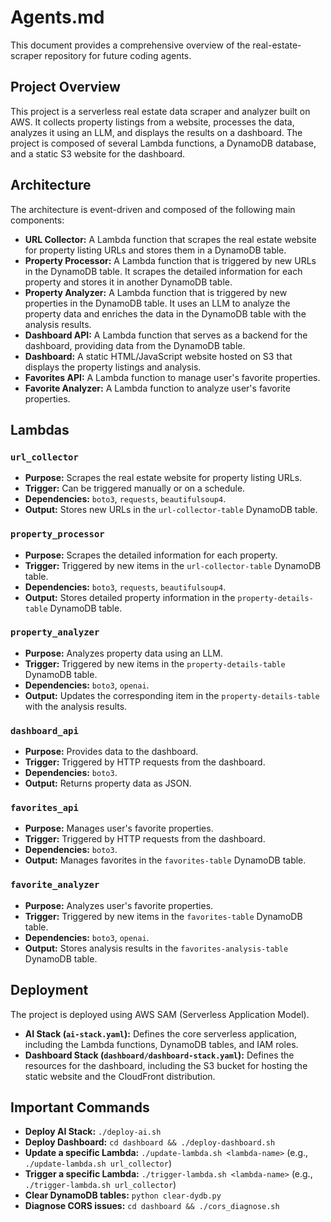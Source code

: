 
# Agents.md

This document provides a comprehensive overview of the real-estate-scraper repository for future coding agents.

## Project Overview

This project is a serverless real estate data scraper and analyzer built on AWS. It collects property listings from a website, processes the data, analyzes it using an LLM, and displays the results on a dashboard. The project is composed of several Lambda functions, a DynamoDB database, and a static S3 website for the dashboard.

## Architecture

The architecture is event-driven and composed of the following main components:

*   **URL Collector:** A Lambda function that scrapes the real estate website for property listing URLs and stores them in a DynamoDB table.
*   **Property Processor:** A Lambda function that is triggered by new URLs in the DynamoDB table. It scrapes the detailed information for each property and stores it in another DynamoDB table.
*   **Property Analyzer:** A Lambda function that is triggered by new properties in the DynamoDB table. It uses an LLM to analyze the property data and enriches the data in the DynamoDB table with the analysis results.
*   **Dashboard API:** A Lambda function that serves as a backend for the dashboard, providing data from the DynamoDB table.
*   **Dashboard:** A static HTML/JavaScript website hosted on S3 that displays the property listings and analysis.
*   **Favorites API:** A Lambda function to manage user's favorite properties.
*   **Favorite Analyzer:** A Lambda function to analyze user's favorite properties.

## Lambdas

### `url_collector`

*   **Purpose:** Scrapes the real estate website for property listing URLs.
*   **Trigger:** Can be triggered manually or on a schedule.
*   **Dependencies:** `boto3`, `requests`, `beautifulsoup4`.
*   **Output:** Stores new URLs in the `url-collector-table` DynamoDB table.

### `property_processor`

*   **Purpose:** Scrapes the detailed information for each property.
*   **Trigger:** Triggered by new items in the `url-collector-table` DynamoDB table.
*   **Dependencies:** `boto3`, `requests`, `beautifulsoup4`.
*   **Output:** Stores detailed property information in the `property-details-table` DynamoDB table.

### `property_analyzer`

*   **Purpose:** Analyzes property data using an LLM.
*   **Trigger:** Triggered by new items in the `property-details-table` DynamoDB table.
*   **Dependencies:** `boto3`, `openai`.
*   **Output:** Updates the corresponding item in the `property-details-table` with the analysis results.

### `dashboard_api`

*   **Purpose:** Provides data to the dashboard.
*   **Trigger:** Triggered by HTTP requests from the dashboard.
*   **Dependencies:** `boto3`.
*   **Output:** Returns property data as JSON.

### `favorites_api`

*   **Purpose:** Manages user's favorite properties.
*   **Trigger:** Triggered by HTTP requests from the dashboard.
*   **Dependencies:** `boto3`.
*   **Output:** Manages favorites in the `favorites-table` DynamoDB table.

### `favorite_analyzer`

*   **Purpose:** Analyzes user's favorite properties.
*   **Trigger:** Triggered by new items in the `favorites-table` DynamoDB table.
*   **Dependencies:** `boto3`, `openai`.
*   **Output:** Stores analysis results in the `favorites-analysis-table` DynamoDB table.

## Deployment

The project is deployed using AWS SAM (Serverless Application Model).

*   **AI Stack (`ai-stack.yaml`):** Defines the core serverless application, including the Lambda functions, DynamoDB tables, and IAM roles.
*   **Dashboard Stack (`dashboard/dashboard-stack.yaml`):** Defines the resources for the dashboard, including the S3 bucket for hosting the static website and the CloudFront distribution.

## Important Commands

*   **Deploy AI Stack:** `./deploy-ai.sh`
*   **Deploy Dashboard:** `cd dashboard && ./deploy-dashboard.sh`
*   **Update a specific Lambda:** `./update-lambda.sh <lambda-name>` (e.g., `./update-lambda.sh url_collector`)
*   **Trigger a specific Lambda:** `./trigger-lambda.sh <lambda-name>` (e.g., `./trigger-lambda.sh url_collector`)
*   **Clear DynamoDB tables:** `python clear-dydb.py`
*   **Diagnose CORS issues:** `cd dashboard && ./cors_diagnose.sh`